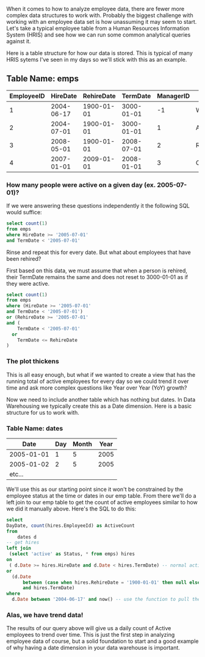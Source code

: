 When it comes to how to analyze employee data, there are fewer more complex data structures to work with. Probably the biggest challenge with working with an employee data set is how unassuming it may seem to start. Let's take a typical employee table from a Human Resources Information System (HRIS) and see how we can run some common analytical queries against it.

Here is a table structure for how our data is stored. This is typical of many HRIS sytems I've seen in my days so we'll stick with this as an example.

## Table Name: emps

| EmployeeID | HireDate   | RehireDate | TermDate   | ManagerID | Name       |
|------------|------------|------------|------------|-----------|------------|
| 1          | 2004-06-17 | 1900-01-01 | 3000-01-01 | -1        | Washington |
| 2          | 2004-07-01 | 1900-01-01 | 3000-01-01 | 1         | Adams      |
| 3          | 2008-05-01 | 1900-01-01 | 2008-07-01 | 2         | Rosevelt   |
| 4          | 2007-01-01 | 2009-01-01 | 2008-01-01 | 3         | Carter     |

### How many people were active on a given day (ex. 2005-07-01)?

If we were answering these questions independently it the following SQL would suffice:

``` sql
select count(1)
from emps
where HireDate >= '2005-07-01'
and TermDate < '2005-07-01'
```

Rinse and repeat this for every date. But what about employees that have been rehired?

First based on this data, we must assume that when a person is rehired, their TermDate remains the same and does not reset to 3000-01-01 as if they were active.

``` sql
select count(1)
from emps
where (HireDate >= '2005-07-01'
and TermDate < '2005-07-01')
or (RehireDate >= '2005-07-01'
and (
    TermDate < '2005-07-01'
  or
    TermDate <= RehireDate
)

```

### The plot thickens

This is all easy enough, but what if we wanted to create a view that has the running total of active employees for every day so we could trend it over time and ask more complex questions like Year over Year (YoY) growth?

Now we need to include another table which has nothing but dates. In Data Warehousing we typically create this as a Date dimension. Here is a basic structure for us to work with.

### Table Name: dates

| Date       | Day | Month | Year |
|------------|-----|-------|------|
| 2005-01-01 | 1   | 5     | 2005 |
| 2005-01-02 | 2   | 5     | 2005 |
| etc...     |     |       |      |


We'll use this as our starting point since it won't be constrained by the employee status at the time or dates in our emp table. From there we'll do a left join to our emp table to get the count of active employees similar to how we did it manually above. Here's the SQL to do this:

``` sql
select
DayDate, count(hires.EmployeeId) as ActiveCount
from 
    dates d
-- get hires
left join 
 (select 'active' as Status, * from emps) hires
on
 ( d.Date >= hires.HireDate and d.Date < hires.TermDate) -- normal active
or
  (d.Date 
      between (case when hires.RehireDate = '1900-01-01' then null else hires.RehireDate end) 
      and hires.TermDate)
where 
  d.Date between '2004-06-17' and now() -- use the function to pull the current date here
```

### Alas, we have trend data!

The results of our query above will give us a daily count of Active employees to trend over time. This is just the first step in analyzing employee data of course, but a solid foundation to start and a good example of why having a date dimension in your data warehouse is important.




